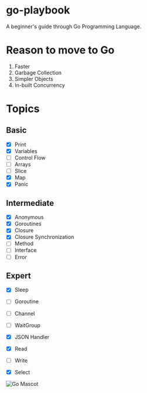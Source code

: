 # go-playbook
A beginner's guide through Go Programming Language.

# Reason to move to Go
1. Faster
2. Garbage Collection
3. Simpler Objects
4. In-built Concurrency

# Topics 

## Basic
- [x] Print
- [x] Variables
- [ ] Control Flow
- [ ] Arrays
- [ ] Slice
- [x] Map
- [x] Panic

## Intermediate
- [x] Anonymous
- [x] Goroutines
- [x] Closure
- [x] Closure Synchronization
- [ ] Method
- [ ] Interface
- [ ] Error

## Expert
- [x] Sleep
- [ ] Goroutine
- [ ] Channel
- [ ] WaitGroup
- [x] JSON Handler
- [x] Read
- [ ] Write
- [x] Select


![Go Mascot](https://images.tutorialedge.net/images/golang.svg)
